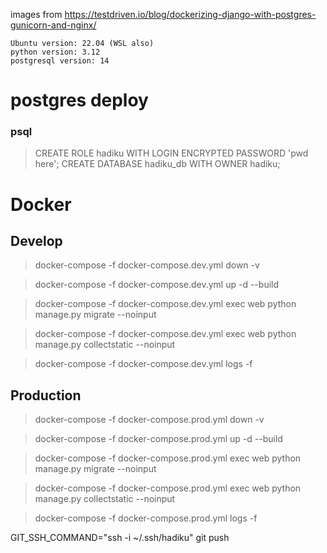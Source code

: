 images from https://testdriven.io/blog/dockerizing-django-with-postgres-gunicorn-and-nginx/

```
Ubuntu version: 22.04 (WSL also)
python version: 3.12
postgresql version: 14
```

# postgres deploy

### psql 

> CREATE ROLE hadiku WITH LOGIN ENCRYPTED PASSWORD 'pwd here';
> CREATE DATABASE hadiku_db WITH OWNER hadiku;

# Docker

## Develop
> docker-compose -f docker-compose.dev.yml down -v

> docker-compose -f docker-compose.dev.yml up -d --build

> docker-compose -f docker-compose.dev.yml exec web python manage.py migrate --noinput

> docker-compose -f docker-compose.dev.yml exec web python manage.py collectstatic --noinput

> docker-compose -f docker-compose.dev.yml logs -f

## Production
> docker-compose -f docker-compose.prod.yml down -v 

> docker-compose -f docker-compose.prod.yml up -d --build

> docker-compose -f docker-compose.prod.yml exec web python manage.py migrate --noinput

> docker-compose -f docker-compose.prod.yml exec web python manage.py collectstatic --noinput

> docker-compose -f docker-compose.prod.yml logs -f




GIT_SSH_COMMAND="ssh -i ~/.ssh/hadiku" git push